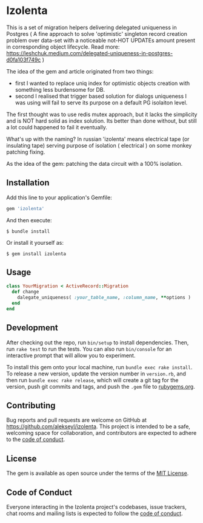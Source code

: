 # Izolenta
This is a set of migration helpers delivering delegated uniqueness in Postgres ( A fine approach to solve 'optimistic' singleton record creation problem over data-set with a noticeable not-HOT UPDATEs amount present in corresponding object lifecycle. Read more: https://leshchuk.medium.com/delegated-uniqueness-in-postgres-d0fa103f749c )

The idea of the gem and article originated from two things: 
- first I wanted to replace uniq index for optimistic objects creation with something less burdensome for DB.
- second I realised that trigger based solution for dialogs uniqueness I was using will fail to serve its purpose on a default PG isolaiton level.

The first thought was to use redis mutex approach, but it lacks the simplicity and is NOT hard solid as index solution. 
Its better than done without, but still a lot could happened to fail it eventually.  

What's up with the naming? In russian 'izolenta' means electrical tape (or insulating tape) 
serving purpose of isolation ( electrical ) on some monkey patching fixing. 

As the idea of the gem: patching the data circuit with a 100% isolation. 

## Installation

Add this line to your application's Gemfile:

```ruby
gem 'izolenta'
```

And then execute:

    $ bundle install

Or install it yourself as:

    $ gem install izolenta

## Usage

```ruby
class YourMigration < ActiveRecord::Migration
  def change
    dalegate_uniqueness( :your_table_name, :column_name, **options )
  end
end
```

## Development

After checking out the repo, run `bin/setup` to install dependencies. Then, run `rake test` to run the tests. You can also run `bin/console` for an interactive prompt that will allow you to experiment.

To install this gem onto your local machine, run `bundle exec rake install`. To release a new version, update the version number in `version.rb`, and then run `bundle exec rake release`, which will create a git tag for the version, push git commits and tags, and push the `.gem` file to [rubygems.org](https://rubygems.org).

## Contributing

Bug reports and pull requests are welcome on GitHub at https://github.com/alekseyl/izolenta. This project is intended to be a safe, welcoming space for collaboration, and contributors are expected to adhere to the [code of conduct](https://github.com/[USERNAME]/izolenta/blob/master/CODE_OF_CONDUCT.md).


## License

The gem is available as open source under the terms of the [MIT License](https://opensource.org/licenses/MIT).

## Code of Conduct

Everyone interacting in the Izolenta project's codebases, issue trackers, chat rooms and mailing lists is expected to follow the [code of conduct](https://github.com/[USERNAME]/izolenta/blob/master/CODE_OF_CONDUCT.md).
